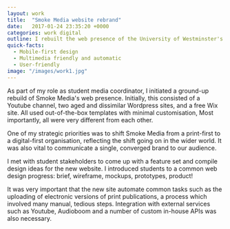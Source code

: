 ```yaml
---
layout: work
title:  "Smoke Media website rebrand"
date:   2017-01-24 23:35:20 +0000
categories: work digital
outline: I rebuilt the web presence of the University of Westminster's student media operation from the ground up, emphasising usability and multimedia journalism.
quick-facts:
  - Mobile-first design
  - Multimedia friendly and automatic
  - User-friendly
image: "/images/work1.jpg"
---
```


As part of my role as student media coordinator, I initiated a ground-up rebuild of Smoke Media's web presence. Initially, this consisted of a Youtube channel, two aged and dissimilar Wordpress sites, and a free Wix site. All used out-of-the-box templates with minimal customisation, Most importantly, all were very different from each other.

One of my strategic priorities was to shift Smoke Media from a print-first to a digital-first organisation, reflecting the shift going on in the wider world. It was also vital to communicate a single, converged brand to our audience.

I met with student stakeholders to come up with a feature set and compile design ideas for the new website. I introduced students to a common web design progress: brief, wireframe, mockups, prototypes, product!

It was very important that the new site automate common tasks such as the uploading of electronic versions of print publications, a process which involved many manual, tedious steps. Integration with external services such as Youtube, Audioboom and a number of custom in-house APIs was also necessary.
